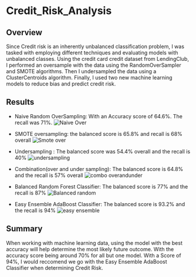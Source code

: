 # Credit_Risk_Analysis
 
## Overview
Since Credit risk is an inherently unbalanced classification problem, I was tasked with employing different techniques and evaluating models with unbalanced classes. Using the credit card credit dataset from LendingClub,  I performed an oversample with the data using the RandomOverSampler and SMOTE algorithms. Then I undersampled the data using a ClusterCentroids algorithm. Finally, I used two new machine learning models to reduce bias and predict credit risk.
 
## Results
* Naive Random OverSampling: With an Accuracy score of 64.6%. The recall was 71%.
![Naive Over](https://user-images.githubusercontent.com/103524591/195484247-837b59f8-ce7b-4bac-8ec7-562d040e4372.png)

* SMOTE oversampling: the balanced score is 65.8% and recall is 68% overall
![Smote over](https://user-images.githubusercontent.com/103524591/195484259-88fa224c-f9f7-46da-9e63-d5c755af2c5b.png)

* Undersampling : The balanced score was 54.4% overall and the recall is 40%
![undersampling](https://user-images.githubusercontent.com/103524591/195484269-2b1c7817-824c-4ed5-be96-698136867312.png)

* Combination(over and under sampling): The balanced score is 64.8% and the recall is 57% overall
![combo overandunder](https://user-images.githubusercontent.com/103524591/195484281-0f4e929f-051d-49ff-bcb3-0dd485bcc1c4.png)

* Balanced Random Forest Classifier: The balanced score is 77% and the recall is 87%
![Balanced random](https://user-images.githubusercontent.com/103524591/195484296-614968e5-33cf-47d2-9a9d-ccbb85c9d5ce.png)

* Easy Ensemble AdaBoost Classifier: The balanced score is 93.2% and the recall is 94%
![easy ensemble](https://user-images.githubusercontent.com/103524591/195484303-4f866aff-f3d0-4986-8922-a99fff93c5c5.png)

## Summary
 
When working with machine learning data, using the model with the best accuracy will help determine the most likely future outcome. With the accuracy score being around 70% for all but one model. With a Score of 94%, I would reccomend we go with the Easy Ensemble AdaBoost Classifier when determining Credit Risk.
